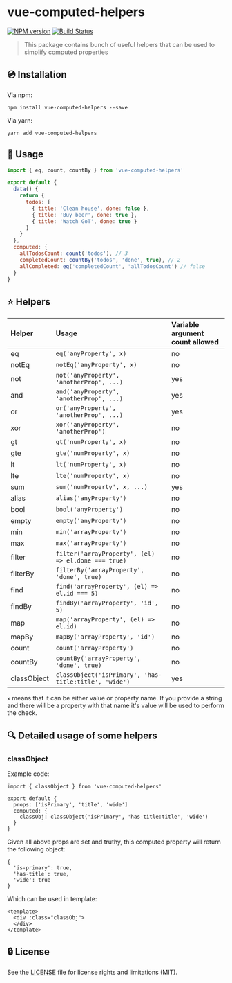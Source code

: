 # vue-computed-helpers

[![NPM version](https://img.shields.io/npm/v/vue-computed-helpers.svg?style=flat)](https://npmjs.org/package/vue-computed-helpers)
[![Build Status](https://travis-ci.org/michalsnik/vue-computed-helpers.svg?branch=master)](https://travis-ci.org/michalsnik/vue-computed-helpers)

> This package contains bunch of useful helpers that can be used to simplify computed properties

## :cd: Installation

Via npm:
```
npm install vue-computed-helpers --save
```

Via yarn:
```
yarn add vue-computed-helpers
```

## :rocket: Usage

```js
import { eq, count, countBy } from 'vue-computed-helpers'

export default {
  data() {
    return {
      todos: [
        { title: 'Clean house', done: false },
        { title: 'Buy beer', done: true },
        { title: 'Watch GoT', done: true }
      ]
    }
  },
  computed: {
    allTodosCount: count('todos'), // 3
    completedCount: countBy('todos', 'done', true), // 2
    allCompleted: eq('completedCount', 'allTodosCount') // false
  }
}
```

## :star: Helpers

| Helper | Usage | Variable argument count allowed |
|:-------|:------|:--------------------------------|
| eq | `eq('anyProperty', x)` | no |
| notEq | `notEq('anyProperty', x)` | no|
| not | `not('anyProperty', 'anotherProp', ...)` | yes |
| and | `and('anyProperty', 'anotherProp', ...)` | yes |
| or | `or('anyProperty', 'anotherProp', ...)` | yes |
| xor | `xor('anyProperty', 'anotherProp')` | no |
| gt | `gt('numProperty', x)` | no |
| gte | `gte('numProperty', x)` | no |
| lt | `lt('numProperty', x)` | no |
| lte | `lte('numProperty', x)` | no |
| sum | `sum('numProperty', x, ...)` | yes |
| alias | `alias('anyProperty')` | no |
| bool | `bool('anyProperty')` | no |
| empty | `empty('anyProperty')` | no |
| min | `min('arrayProperty')` | no |
| max | `max('arrayProperty')` | no |
| filter | `filter('arrayProperty', (el) => el.done === true)` | no |
| filterBy | `filterBy('arrayProperty', 'done', true)` | no |
| find | `find('arrayProperty', (el) => el.id === 5)` | no |
| findBy | `findBy('arrayProperty', 'id', 5)` | no |
| map | `map('arrayProperty', (el) => el.id)` | no |
| mapBy | `mapBy('arrayProperty', 'id')` | no |
| count | `count('arrayProperty')` | no |
| countBy | `countBy('arrayProperty', 'done', true)` | no |
| classObject | `classObject('isPrimary', 'has-title:title', 'wide')` | yes |

`x` means that it can be either value or property name. If you provide a string and there will be a property with that name it's value will be used to perform the check.

## :mag: Detailed usage of some helpers

### classObject

Example code:
```
import { classObject } from 'vue-computed-helpers'

export default {
  props: ['isPrimary', 'title', 'wide']
  computed: {
    classObj: classObject('isPrimary', 'has-title:title', 'wide')
  }
}
```

Given all above props are set and truthy, this computed property will return the following object:
```
{
  'is-primary': true,
  'has-title': true,
  'wide': true
}
```

Which can be used in template:
```
<template>
  <div :class="classObj">
  </div>
</template>
```

## :lock: License

See the [LICENSE](LICENSE) file for license rights and limitations (MIT).
